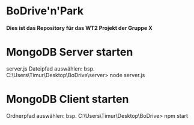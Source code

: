 # BoDrive'n'Park

#### Dies ist das Repository für das WT2 Projekt der Gruppe X



# MongoDB Server starten 
server.js Dateipfad auswählen: bsp.  C:\Users\Timur\Desktop\BoDrive\server> node server.js


# MongoDB Client starten 
Ordnerpfad auswählen: bsp. C:\Users\Timur\Desktop\BoDrive> npm start
